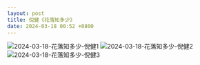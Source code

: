 ```yaml
---
layout: post
title: 倪健《花落知多少》
date: 2024-03-18 00:52 +0800
---
```

![2024-03-18-花落知多少-倪健1](https://s2.loli.net/2024/03/18/LsEuSipbGKIkFY8.png)
![2024-03-18-花落知多少-倪健2](https://s2.loli.net/2024/03/18/jpKuYUnNoiCRtQM.png)
![2024-03-18-花落知多少-倪健3](https://s2.loli.net/2024/03/18/4TzfQWiCgrnBVYI.png)